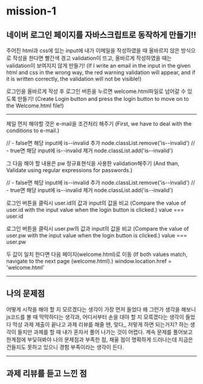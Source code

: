 # mission-1

## 네이버 로그인 페이지를 자바스크립트로 동작하게 만들기!!

주어진 html과 css에 있는 input에 내가 이메일을 작성하였을 때 올바르지 않은 방식으로 작성을 한다면 빨간색 경고 validation이 뜨고, 올바르게 작성하였을 때는 validation이 보여지지 않게 만들기!
(If I write an email in the input in the given html and css in the wrong way, the red warning validation will appear, and if it is written correctly, the validation will not be visible!)

로그인을 올바르게 작성 후 로그인 버튼을 누르면 welcome.html파일로 넘어갈 수 있도록 만들기!
(Create Login button and press the login button to move on to the Welcome.html file!)

----

제일 먼저 해야할 것은 e-mail을 조건처리 해주기
(First, we have to deal with the conditions to e-mail.)

 //   - false면 해당 input에 is--invalid 추가
			node.classList.remove('is--invalid')
//  - true면 해당 input에 is--invalid 제거
			node.classList.add('is--invalid')

그 다음 해야 할 내용은 pw 정규표현식을 사용한 validation해주기
(And than, Validate using regular expressions for passwords.)

//   - false면 해당 input에 is--invalid 추가
			node.classList.remove('is--invalid')
//  - true면 해당 input에 is--invalid 제거
			node.classList.add('is--invalid')

로그인 버튼을 클릭시 user.id의 값과 input의 값을 비교
(Compare the value of user.id with the input value when the login button is clicked.)
    value === user.id

로그인 버튼을 클릭시 user.pw의 값과 input의 값을 비교
(Compare the value of user.pw with the input value when the login button is clicked.)
    value === user.pw

두 값이 일치 한다면 다음 페이지(welcome.html)로 이동
(If both values match, navigate to the next page (welcome.html).)
    window.location.href = 'welcome.html'

----
## 나의 문제점
어떻게 시작을 해야 할 지 모르겠다는 생각이 가장 먼저 들었다
왜 그런가 생각을 해보니 js코드를 볼 때 막막하다는 생각과, 어디서부터 손을 대야 할 지 모륵겠다는 생각이 들었다
막상 과제 제출이 끝나고 과제 리뷰를 해줄 땐, 맞다,, 저렇게 하면 되는거지? 하는 생각이 들지만 과제를 할 때 내가 혼자서 풀어 나가는 것이 어렵다.
계속 문제를 풀어보고 한계점에 부딫혀봐야 나의 문제점과 부족한 점, 채울 점이 명확하게 드러나는데 지금은 건들지도 못하고 있으니 경험 부족이라는 생각이 든다.

---
## 과제 리뷰를 듣고 느낀 점